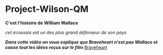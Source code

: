 # Project-Wilson-QM
**C'est l'histoire de William Wallace**

*cet écossais est un des plus grand défenseur de son pays*

***Dans cette vidéo on vous explique que Braveheart n'est pas Wallace et casse tout les idées reçus sur le film***
[Braveheart](https://www.youtube.com/watch?v=1HlO8q45GIs)
